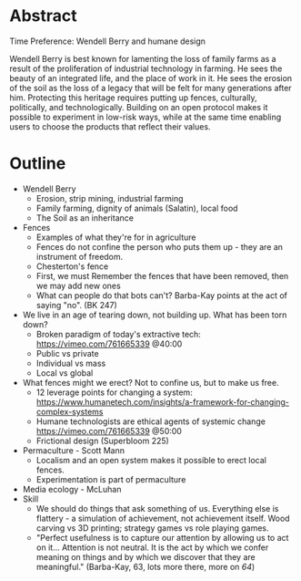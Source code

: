 # Abstract

Time Preference: Wendell Berry and humane design

Wendell Berry is best known for lamenting the loss of family farms as a result of the proliferation of industrial technology in farming. He sees the beauty of an integrated life, and the place of work in it. He sees the erosion of the soil as the loss of a legacy that will be felt for many generations after him. Protecting this heritage requires putting up fences, culturally, politically, and technologically. Building on an open protocol makes it possible to experiment in low-risk ways, while at the same time enabling users to choose the products that reflect their values.

# Outline

- Wendell Berry
  - Erosion, strip mining, industrial farming
  - Family farming, dignity of animals (Salatin), local food
  - The Soil as an inheritance
- Fences
  - Examples of what they're for in agriculture
  - Fences do not confine the person who puts them up - they are an instrument of freedom.
  - Chesterton's fence
  - First, we must Remember the fences that have been removed, then we may add new ones
  - What can people do that bots can't? Barba-Kay points at the act of saying "no". (BK 247)
- We live in an age of tearing down, not building up. What has been torn down?
  - Broken paradigm of today's extractive tech: https://vimeo.com/761665339 @40:00
  - Public vs private
  - Individual vs mass
  - Local vs global
- What fences might we erect? Not to confine us, but to make us free.
  - 12 leverage points for changing a system: https://www.humanetech.com/insights/a-framework-for-changing-complex-systems
  - Humane technologists are ethical agents of systemic change https://vimeo.com/761665339 @50:00
  - Frictional design (Superbloom 225)
- Permaculture - Scott Mann
  - Localism and an open system makes it possible to erect local fences.
  - Experimentation is part of permaculture
- Media ecology - McLuhan
- Skill
  - We should do things that ask something of us. Everything else is flattery - a simulation of achievement, not achievement itself. Wood carving vs 3D printing; strategy games vs role playing games.
  - "Perfect usefulness is to capture our attention by allowing us to act on it... Attention is not neutral. It is the act by which we confer meaning on things and by which we discover that they are meaningful." (Barba-Kay, 63, lots more there, more on _64_)

